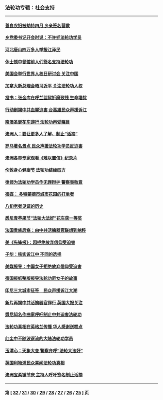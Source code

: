 ### 法轮功专辑：社会支持
---
#### [善良农妇被劫持四月 乡亲签名营救](../../pages/nf4386/n4052477.md) 
#### [乡党委书记开会时说：不许抓法轮功学员](../../pages/nf4386/n4623595.md) 
#### [河北唐山四万多人举报江泽民](../../pages/nf4386/n4623070.md) 
#### [休士顿中领馆前人们签名支持法轮功](../../pages/nf4386/n4604431.md) 
#### [美国会举行世界人权日研讨会 关注中国](../../pages/nf4386/n4593113.md) 
#### [加拿大新总理会晤习近平 关注法轮功人权](../../pages/nf4386/n4592969.md) 
#### [投书：张金库在呼兰监狱折磨致残 生命堪忧](../../pages/nf4386/n4591987.md) 
#### [行动剧揭中共血腥迫害 台高雄民众声援诉江](../../pages/nf4386/n4591859.md) 
#### [南澳圣诞花车游行 法轮功再受瞩目](../../pages/nf4386/n4586956.md) 
#### [澳洲人：要让更多人了解、制止“活摘”](../../pages/nf4386/n4581654.md) 
#### [罗马著名景点 民众声援法轮功学员反迫害](../../pages/nf4386/n4567953.md) 
#### [澳洲各界专家观看《难以置信》纪录片](../../pages/nf4386/n4567062.md) 
#### [伦敦身心健康节 法轮功结缘四方](../../pages/nf4386/n4561512.md) 
#### [律师为法轮功学员作无罪辩护 警察表敬意](../../pages/nf4386/n4559915.md) 
#### [德媒： 多特蒙德市城市花园的打坐者](../../pages/nf4386/n4557260.md) 
#### [八旬老者见证的历史](../../pages/nf4386/n4556417.md) 
#### [悉尼青苹果节“法轮大法好”花车获一等奖](../../pages/nf4386/n4556365.md) 
#### [法国贵族后裔：由中共活摘器官联想到纳粹](../../pages/nf4386/n4556359.md) 
#### [美《先锋报》：因拒绝放弃信仰受迫害](../../pages/nf4386/n4553880.md) 
#### [子华：核实诉江中 不同的选择](../../pages/nf4386/n4553738.md) 
#### [美媒报导：中国女子拒绝放弃信仰受迫害](../../pages/nf4386/n4553579.md) 
#### [德国报纸整版报导法轮功奇女子的故事](../../pages/nf4386/n4551218.md) 
#### [印尼三大城市征签　民众声援诉江大潮](../../pages/nf4386/n4544311.md) 
#### [新片再揭中共活摘器官罪行 英国大报关注](../../pages/nf4386/n4544291.md) 
#### [悉尼知名作曲家呼吁制止中共迫害法轮功](../../pages/nf4386/n4539096.md) 
#### [法轮功真相在英格兰传播 华人感谢送糕点](../../pages/nf4386/n4539970.md) 
#### [红尘中不随波逐流的大陆法轮功学员](../../pages/nf4386/n4536295.md) 
#### [玉清心：天象大变 警察齐呼“法轮大法好”](../../pages/nf4386/n4534600.md) 
#### [英国利物浦民众喜闻法轮功真相](../../pages/nf4386/n4533662.md) 
#### [澳洲宝柔镇节庆 主持人呼吁签名制止活摘](../../pages/nf4386/n4533602.md) 

---
#### 第 [ [32](./32.md) / [31](./31.md) / [30](./30.md) / [29](./29.md) / [28](./28.md) / [27](./27.md) / [26](./26.md) / [25](./25.md) ] 页
